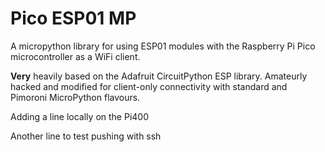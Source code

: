 # Pico ESP01 MP

A micropython library for using ESP01 modules with the Raspberry Pi Pico microcontroller as a WiFi client.

**Very** heavily based on the Adafruit CircuitPython ESP library. Amateurly hacked and modified for client-only connectivity with standard and Pimoroni MicroPython flavours.

Adding a line locally on the Pi400

Another line to test pushing with ssh
